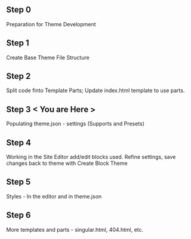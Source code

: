 ## Step 0 
Preparation for Theme Development

## Step 1 
Create Base Theme File Structure

## Step 2
Split code finto Template Parts; Update index.html template to use parts.

## Step 3 < You are Here >
Populating theme.json - settings (Supports and Presets)

## Step 4
Working in the Site Editor add/edit blocks used. Refine settings, save changes back to theme with Create Block Theme

## Step 5
Styles - In the editor and in theme.json

## Step 6
More templates and parts - singular.html, 404.html, etc.